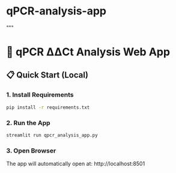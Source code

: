 # qPCR-analysis-app
"""
# 🧬 qPCR ΔΔCt Analysis Web App

## 📋 Quick Start (Local)

### 1. Install Requirements
```bash
pip install -r requirements.txt
```

### 2. Run the App
```bash
streamlit run qpcr_analysis_app.py
```

### 3. Open Browser
The app will automatically open at: http://localhost:8501
